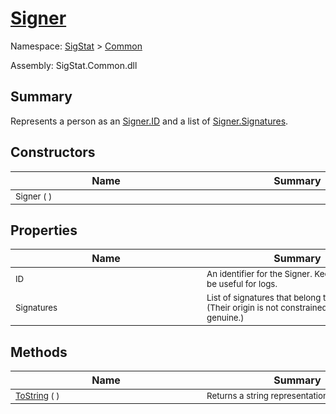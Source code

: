 # [Signer](./Signer.md)

Namespace: [SigStat]() > [Common](./README.md)

Assembly: SigStat.Common.dll

## Summary
Represents a person as an [Signer.ID](https://github.com/hargitomi97/sigstat/blob/master/docs/md/SigStat/Common/Signer.md) and a list of [Signer.Signatures](https://github.com/hargitomi97/sigstat/blob/master/docs/md/SigStat/Common/Signer.md).

## Constructors

| Name | Summary | 
| --- | --- | 
| <div style="width:290px"><sub>Signer (  )</sub></div>| <div style="width:290px"><sub></sub></div>| <br>


## Properties

| Name | Summary | 
| --- | --- | 
| <div style="width:290px"><sub>ID</sub></div>| <div style="width:290px"><sub>An identifier for the Signer. Keep it unique to be useful for logs.</sub></div>| <br>
| <div style="width:290px"><sub>Signatures</sub></div>| <div style="width:290px"><sub>List of signatures that belong to the signer.  (Their origin is not constrained to be genuine.)</sub></div>| <br>


## Methods

| Name | Summary | 
| --- | --- | 
| <div style="width:290px"><sub>[ToString](./Methods/Signer-100663452.md) (  )</sub></div>| <div style="width:290px"><sub>Returns a string representation of a Signer</sub></div>| <br>


